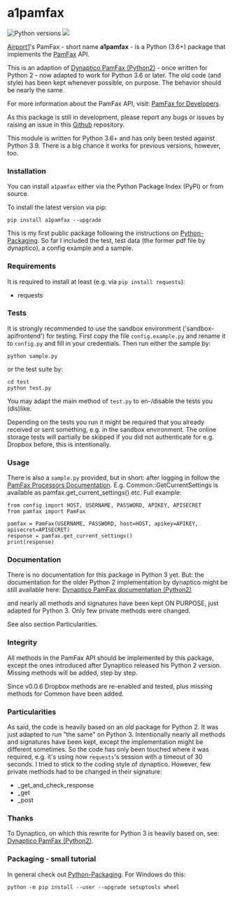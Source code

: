 # a1pamfax

<img alt="Python versions" src="https://camo.githubusercontent.com/4b34d92404f5a39a6b41ee03b34a2926bbc70db8/68747470733a2f2f696d672e736869656c64732e696f2f707970692f707976657273696f6e732f667269747a636f6e6e656374696f6e2e737667"/> <img src="https://camo.githubusercontent.com/232174f26bac5f71ba94b19698d7374192fbe304/68747470733a2f2f696d672e736869656c64732e696f2f707970692f6c2f667269747a636f6e6e656374696f6e2e737667"/><p/>

[Airport1]'s PamFax - short name **a1pamfax** - is a Python (3.6+) package that implements the [PamFax] API. 

This is an adaption of [Dynaptico PamFax (Python2)] - once written for Python 2 - now adapted to work for Python 3.6 or later.
The old code (and style) has been kept whenever possible, on purpose. The behavior should be nearly the same.

For more information about the PamFax API, visit: [PamFax for Developers].

As this package is still in development, please report any bugs or issues by raising an issue in this [Github] repository.

This module is written for Python 3.6+ and has only been tested against Python 3.9.
There is a big chance it works for previous versions, however, too.

### Installation

You can install ```a1pamfax``` either via the Python Package Index (PyPI) or from source.

To install the latest version via pip:

```
pip install a1pamfax --upgrade
```

This is my first public package following the instructions on [Python-Packaging]. 
So far I included the test, test data (the former pdf file by dynaptico), a config example and a sample. 

### Requirements

It is required to install at least (e.g. via ```pip install requests```):

* requests

### Tests

It is strongly recommended to use the sandbox environment ('sandbox-apifrontend') for testing.
First copy the file ```config.example.py``` and rename it to ```config.py``` and fill in your credentials. Then
run either the sample by:

```
python sample.py
```

or the test suite by:

```
cd test
python test.py
```
        
You may adapt the main method of ```test.py``` to en-/disable the tests you (dis)like.

Depending on the tests you run it might be required that you already received or sent something, e.g. in the
sandbox environment. 
The online storage tests will partially be skipped if you did not authenticate for e.g. Dropbox before, this
is intentionally.

### Usage

There is also a ```sample.py``` provided, but in short: after logging in follow the
[PamFax Processors Documentation]. E.g. Common::GetCurrentSettings is available as
pamfax.get_current_settings() etc. Full example:

```
from config import HOST, USERNAME, PASSWORD, APIKEY, APISECRET
from pamfax import PamFax

pamfax = PamFax(USERNAME, PASSWORD, host=HOST, apikey=APIKEY, apisecret=APISECRET)
response = pamfax.get_current_settings()
print(response)
```

### Documentation

There is no documentation for this package in Python 3 yet. But:
the documentation for the older Python 2 implementation by dynaptico might be still available here:
[Dynaptico PamFax documentation (Python2)]
    
and nearly all methods and signatures have been kept ON PURPOSE, 
just adapted for Python 3. Only few private methods were changed.

See also section Particularities.

### Integrity

All methods in the PamFax API should be implemented by this package, except the ones introduced after Dynaptico
released his Python 2 version. Missing methods will be added, step by step.

Since v0.0.6 Dropbox methods are re-enabled and tested, plus missing methods for Common have been added.

### Particularities

As said, the code is heavily based on an old package for Python 2. It was just adapted to run "the same" on Python 3.
Intentionally nearly all methods and signatures have been kept, except the implementation might be different sometimes.
So the code has only been touched where it was required, e.g. it's using now ```requests```'s session with a timeout
of 30 seconds.
I tried to stick to the coding style of dynaptico.
However, few private methods had to be changed in their signature:

* _get_and_check_response
* _get
* _post   

### Thanks

To Dynaptico, on which this rewrite for Python 3 is heavily based on, see: [Dynaptico PamFax (Python2)].

### Packaging - small tutorial

In general check out [Python-Packaging]. For Windows do this:

```
python -m pip install --user --upgrade setuptools wheel
```


[Airport1]: https://www.airport1.de/
[PamFax]: http://www.pamfax.biz/
[PamFax for Developers]: https://www.pamfax.biz/developers/introduction/
[PamFax Processors Documentation]: https://sandbox-apifrontend.pamfax.biz/processors/
[Dynaptico PamFax documentation (Python2)]: http://packages.python.org/dynaptico-pamfax
[Dynaptico PamFax (Python2)]: https://github.com/dynaptico/pamfaxp
[Python-Packaging]: https://packaging.python.org/tutorials/packaging-projects/
[Github]: https://github.com/bufemc/a1pamfax
